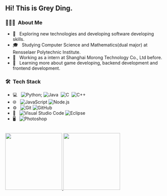 
<h2> Hi! This is Grey Ding.</h2>

<h3> 👨🏻‍💻 &nbsp;About Me </h3>

- 🤔 &nbsp; Exploring new technologies and developing software developing skills.
- 🎓 &nbsp; Studying Computer Science and Mathematics(dual major) at Rensselaer Polytechnic Institute.
- 💼 &nbsp; Working as a intern at Shanghai Morong Technology Co., Ltd before.
- 🌱 &nbsp; Learning more about game developing, backend development and frontend development.

<h3> 🛠 &nbsp;Tech Stack</h3>

- 💻 &nbsp;
  ![Python](https://img.shields.io/badge/-Python-333333?style=flat&logo=python);
  ![Java](https://img.shields.io/badge/-Java-05122A?style=flat&logo=Java&logoColor=FFA518)&nbsp;
  ![C](https://img.shields.io/badge/-C-05122A?style=flat&logo=C&logoColor=A8B9CC)&nbsp;
  ![C++](https://img.shields.io/badge/-C++-05122A?style=flat&logo=C%2B%2B&logoColor=00599C)&nbsp;
- 🌐 &nbsp;
  ![JavaScript](https://img.shields.io/badge/-JavaScript-333333?style=flat&logo=javascript)
  ![Node.js](https://img.shields.io/badge/-Node.js-333333?style=flat&logo=node.js)
- ⚙️ &nbsp;
  ![Git](https://img.shields.io/badge/-Git-333333?style=flat&logo=git)
  ![GitHub](https://img.shields.io/badge/-GitHub-333333?style=flat&logo=github)
- 🔧 &nbsp;
  ![Visual Studio Code](https://img.shields.io/badge/-Visual%20Studio%20Code-333333?style=flat&logo=visual-studio-code&logoColor=007ACC)
  ![Eclipse](https://img.shields.io/badge/-Eclipse-333333?style=flat&logo=eclipse-ide&logoColor=2C2255)
- 🖥 &nbsp;
  ![Photoshop](https://img.shields.io/badge/-Photoshop-333333?style=flat&logo=adobe-photoshop)

<br/>

<a href="https://github.com/icedfool">
  <img height="180em" src = "https://github-readme-stats.vercel.app/api?username=icedfool"/>
  <img height="180em" src="https://github-readme-stats.vercel.app/api/top-langs/?username=icedfool&theme=buefy&layout=compact" />
</a>

<br/>
